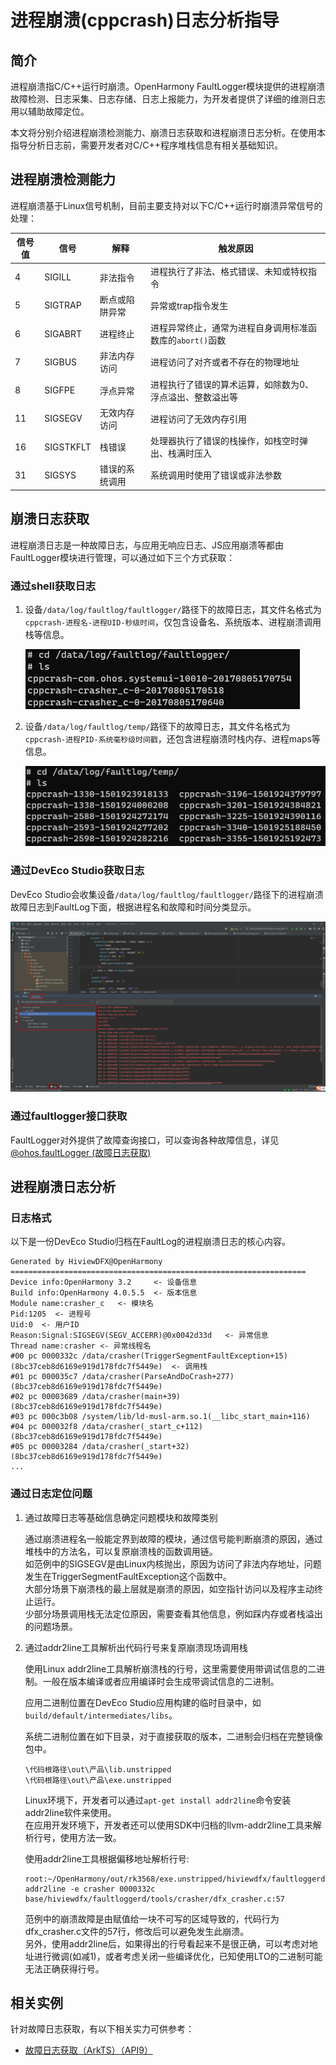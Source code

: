 # 进程崩溃(cppcrash)日志分析指导

## 简介

进程崩溃指C/C++运行时崩溃。OpenHarmony FaultLogger模块提供的进程崩溃故障检测、日志采集、日志存储、日志上报能力，为开发者提供了详细的维测日志用以辅助故障定位。

本文将分别介绍进程崩溃检测能力、崩溃日志获取和进程崩溃日志分析。在使用本指导分析日志前，需要开发者对C/C++程序堆栈信息有相关基础知识。

## 进程崩溃检测能力

进程崩溃基于Linux信号机制，目前主要支持对以下C/C++运行时崩溃异常信号的处理：

| 信号值 | 信号 | 解释 | 触发原因 |
| ------ | --------- | --------------- | ------------------------------------------- |
| 4      | SIGILL    | 非法指令        | 进程执行了非法、格式错误、未知或特权指令 |
| 5      | SIGTRAP   | 断点或陷阱异常  | 异常或trap指令发生 |
| 6      | SIGABRT   | 进程终止        | 进程异常终止，通常为进程自身调用标准函数库的`abort()`函数 |
| 7      | SIGBUS    | 非法内存访问    | 进程访问了对齐或者不存在的物理地址 |
| 8      | SIGFPE    | 浮点异常        | 进程执行了错误的算术运算，如除数为0、浮点溢出、整数溢出等 |
| 11     | SIGSEGV   | 无效内存访问    | 进程访问了无效内存引用 |
| 16     | SIGSTKFLT | 栈错误          | 处理器执行了错误的栈操作，如栈空时弹出、栈满时压入 |
| 31     | SIGSYS    | 错误的系统调用  | 系统调用时使用了错误或非法参数 |

## 崩溃日志获取

进程崩溃日志是一种故障日志，与应用无响应日志、JS应用崩溃等都由FaultLogger模块进行管理，可以通过如下三个方式获取：

### 通过shell获取日志

1. 设备`/data/log/faultlog/faultlogger/`路径下的故障日志，其文件名格式为`cppcrash-进程名-进程UID-秒级时间`，仅包含设备名、系统版本、进程崩溃调用栈等信息。

    ![cppcrash-faultlogger-log](figures/20230407112159.png)

2. 设备`/data/log/faultlog/temp/`路径下的故障日志，其文件名格式为`cppcrash-进程PID-系统毫秒级时间戳`，还包含进程崩溃时栈内存、进程maps等信息。

    ![cppcrash-temp-log](figures/20230407111853.png)

### 通过DevEco Studio获取日志

DevEco Studio会收集设备`/data/log/faultlog/faultlogger/`路径下的进程崩溃故障日志到FaultLog下面，根据进程名和故障和时间分类显示。

![DevEco Studio cppcrash](figures/20230407112620.png)

### 通过faultlogger接口获取

FaultLogger对外提供了故障查询接口，可以查询各种故障信息，详见[@ohos.faultLogger (故障日志获取)](../reference/apis/js-apis-faultLogger.md)

## 进程崩溃日志分析

### 日志格式

以下是一份DevEco Studio归档在FaultLog的进程崩溃日志的核心内容。

```
Generated by HiviewDFX@OpenHarmony
==================================================================
Device info:OpenHarmony 3.2     <- 设备信息
Build info:OpenHarmony 4.0.5.5  <- 版本信息
Module name:crasher_c   <- 模块名
Pid:1205  <- 进程号
Uid:0  <- 用户ID
Reason:Signal:SIGSEGV(SEGV_ACCERR)@0x0042d33d   <- 异常信息
Thread name:crasher <- 异常线程名
#00 pc 0000332c /data/crasher(TriggerSegmentFaultException+15)(8bc37ceb8d6169e919d178fdc7f5449e)  <- 调用栈
#01 pc 000035c7 /data/crasher(ParseAndDoCrash+277)(8bc37ceb8d6169e919d178fdc7f5449e)
#02 pc 00003689 /data/crasher(main+39)(8bc37ceb8d6169e919d178fdc7f5449e)
#03 pc 000c3b08 /system/lib/ld-musl-arm.so.1(__libc_start_main+116)
#04 pc 000032f8 /data/crasher(_start_c+112)(8bc37ceb8d6169e919d178fdc7f5449e)
#05 pc 00003284 /data/crasher(_start+32)(8bc37ceb8d6169e919d178fdc7f5449e)
...
```

### 通过日志定位问题

1. 通过故障日志等基础信息确定问题模块和故障类别

    通过崩溃进程名一般能定界到故障的模块，通过信号能判断崩溃的原因，通过堆栈中的方法名，可以复原崩溃栈的函数调用链。\
    如范例中的SIGSEGV是由Linux内核抛出，原因为访问了非法内存地址，问题发生在TriggerSegmentFaultException这个函数中。\
    大部分场景下崩溃栈的最上层就是崩溃的原因，如空指针访问以及程序主动终止运行。\
    少部分场景调用栈无法定位原因，需要查看其他信息，例如踩内存或者栈溢出的问题场景。

2. 通过addr2line工具解析出代码行号来复原崩溃现场调用栈

    使用Linux addr2line工具解析崩溃栈的行号，这里需要使用带调试信息的二进制。一般在版本编译或者应用编译时会生成带调试信息的二进制。

    应用二进制位置在DevEco Studio应用构建的临时目录中，如`build/default/intermediates/libs`。

    系统二进制位置在如下目录，对于直接获取的版本，二进制会归档在完整镜像包中。
    ```
    \代码根路径\out\产品\lib.unstripped
    \代码根路径\out\产品\exe.unstripped
    ```

    Linux环境下，开发者可以通过`apt-get install addr2line`命令安装addr2line软件来使用。\
    在应用开发环境下，开发者还可以使用SDK中归档的llvm-addr2line工具来解析行号，使用方法一致。

    使用addr2line工具根据偏移地址解析行号:

    ```
    root:~/OpenHarmony/out/rk3568/exe.unstripped/hiviewdfx/faultloggerd$ addr2line -e crasher 0000332c
    base/hiviewdfx/faultloggerd/tools/crasher/dfx_crasher.c:57
    ```

    范例中的崩溃故障是由赋值给一块不可写的区域导致的，代码行为dfx_crasher.c文件的57行，修改后可以避免发生此崩溃。\
    另外，使用addr2line后，如果得出的行号看起来不是很正确，可以考虑对地址进行微调(如减1)，或者考虑关闭一些编译优化，已知使用LTO的二进制可能无法正确获得行号。

## 相关实例

针对故障日志获取，有以下相关实力可供参考：

- [故障日志获取（ArkTS）（API9）](https://gitee.com/openharmony/applications_app_samples/tree/OpenHarmony-4.0-Beta2/code/BasicFeature/DFX/FaultLogger)